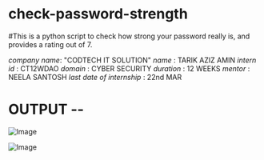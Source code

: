 # check-password-strength
#This is a python script to check how strong your password really is, and provides a rating out of 7.

*company name*: "CODTECH IT SOLUTION"
*name* : TARIK AZIZ AMIN
*intern id* : CT12WDAO
*domain* : CYBER SECURITY
*duration* : 12 WEEKS
*mentor* : NEELA SANTOSH
*last date of internship* : 22nd MAR


# OUTPUT --
![Image](https://github.com/user-attachments/assets/92472e71-50b8-4da6-88bd-ffbb008ad7cf)

![Image](https://github.com/user-attachments/assets/ec7d9022-ef13-491c-b9d4-63459654572e)
